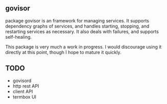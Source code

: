 ## govisor

package govisor is an framework for managing services.  It supports dependency
graphs of services, and handles starting, stopping, and restarting services
as necessary.  It also deals with failures, and supports self-healing.

This package is very much a work in progress.  I would discourage using it
directly at this point, though I hope to mature it quickly.

TODO
----

* govisord
* http rest API
* client API
* termbox UI
